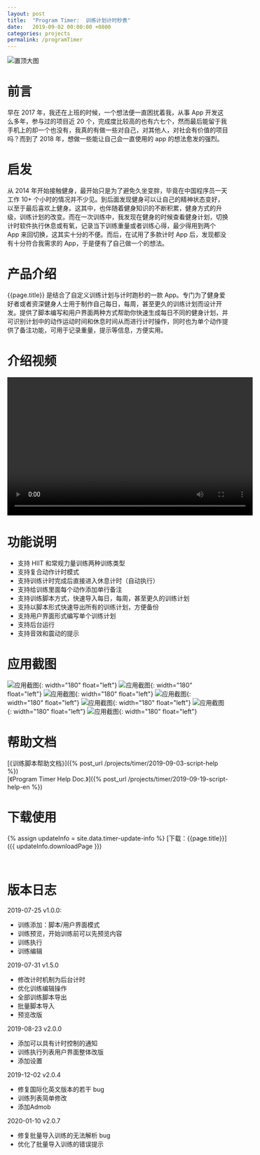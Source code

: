 ```yaml
---
layout: post
title:  "Program Timer:  训练计划计时秒表"
date:   2019-09-02 00:00:00 +0800
categories: projects
permalink: /programTimer
---
```

![置顶大图](/assets/images/img_top_big.png)


# 前言
早在 2017 年，我还在上班的时候，一个想法便一直困扰着我，从事 App 开发这么多年，参与过的项目近 20 个，完成度比较高的也有六七个，然而最后能留于我手机上的却一个也没有，我真的有做一些对自己，对其他人，对社会有价值的项目吗？而到了 2018 年，想做一些能让自己会一直使用的 app 的想法愈发的强烈。


# 启发
从 2014 年开始接触健身，最开始只是为了避免久坐变胖，毕竟在中国程序员一天工作 10+ 个小时的情况并不少见。到后面发现健身可以让自己的精神状态变好，以至于最后喜欢上健身。这其中，也伴随着健身知识的不断积累，健身方式的升级，训练计划的改变。而在一次训练中，我发现在健身的时候查看健身计划，切换计时软件执行休息或有氧，记录当下训练重量或者训练心得，最少得用到两个 App 来回切换，这其实十分的不便。而后，在试用了多款计时 App 后，发现都没有十分符合我需求的 App，于是便有了自己做一个的想法。	


# 产品介绍
{{page.title}} 是结合了自定义训练计划与计时跑秒的一款 App。专门为了健身爱好者或者资深健身人士用于制作自己每日，每周，甚至更久的训练计划而设计开发。提供了脚本编写和用户界面两种方式帮助你快速生成每日不同的健身计划，并可识别计划中的动作运动时间和休息时间从而进行计时操作，同时也为单个动作提供了备注功能，可用于记录重量，提示等信息，方便实用。


# 介绍视频
<video width="560" height="315" controls>
	 <source src="http://q4rb3xaw7.bkt.clouddn.com/adVideoCn.mp4" type="video/mp4">
	 您的浏览器不支持播放
</video>


# 功能说明
- 支持 HIIT 和常规力量训练两种训练类型
- 支持复合动作计时模式
- 支持训练计时完成后直接进入休息计时（自动执行）
- 支持给训练里面每个动作添加单行备注
- 支持训练脚本方式，快速导入每日，每周，甚至更久的训练计划
- 支持以脚本形式快速导出所有的训练计划，方便备份
- 支持用户界面形式编写单个训练计划
- 支持后台运行
- 支持音效和震动的提示

# 应用截图
![应用截图](/assets/images/img_menu.jpeg){: width="180" float="left"}
![应用截图](/assets/images/img_samples.jpeg){: width="180" float="left"}
![应用截图](/assets/images/img_my_programs.jpeg){: width="180" float="left"}
![应用截图](/assets/images/img_new_program.jpeg){: width="180" float="left"}
![应用截图](/assets/images/img_new_action.jpeg){: width="180" float="left"}
![应用截图](/assets/images/img_workout.jpeg){: width="180" float="left"}
![应用截图](/assets/images/img_lock.jpeg){: width="180" float="left"}

# 帮助文档
[《训练脚本帮助文档》]({% post_url /projects/timer/2019-09-03-script-help %})  
[《Program Timer Help Doc.》]({% post_url /projects/timer/2019-09-19-script-help-en %})


# 下载使用
{% assign updateInfo = site.data.timer-update-info %}
[下载：{{page.title}}]({{ updateInfo.downloadPage }})
<div id="code"></div><br/>


# 版本日志
2019-07-25 v1.0.0:
- 训练添加：脚本/用户界面模式
- 训练预览，开始训练前可以先预览内容
- 训练执行
- 训练编辑

2019-07-31 v1.5.0
- 修改计时机制为后台计时
- 优化训练编辑操作
- 全部训练脚本导出
- 批量脚本导入
- 预览改版

2019-08-23 v2.0.0
- 添加可以具有计时控制的通知
- 训练执行列表用户界面整体改版
- 添加设置

2019-12-02 v2.0.4
- 修复国际化英文版本的若干 bug
- 训练列表简单修改
- 添加Admob

2020-01-10 v2.0.7
- 修复批量导入训练的无法解析 bug
- 优化了批量导入训练的错误提示


<script src="/assets/js/jquery.min-1.5.2.js"></script>
<script src="/assets/js/jquery.qrcode.min.js"></script>
<script type="text/javascript">
  $("#code").qrcode({
    width: 200,
    height: 200,
    correctLevel:0,
    text: "{{ updateInfo.downloadPage }}"
  });
</script>